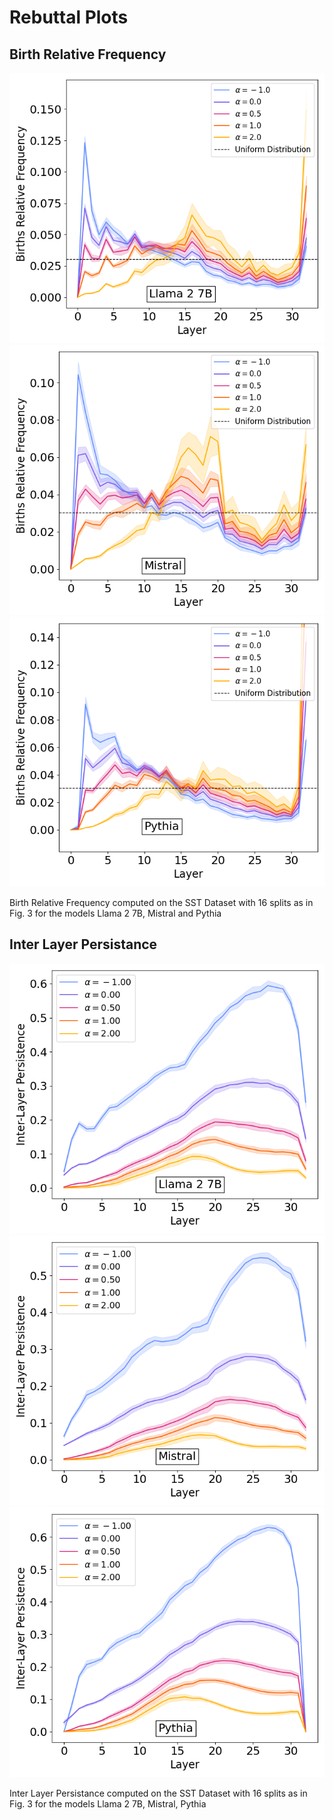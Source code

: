 # Rebuttal Plots

## Birth Relative Frequency

![Llama2 7b](llama2_7b_16_split.png)
![Mistral](mistral_16_split.png)
![Pythia](pythia_16_split.png)

Birth Relative Frequency computed on the SST Dataset with 16 splits as in Fig. 3 for the models Llama 2 7B, Mistral and Pythia


## Inter Layer Persistance
![ILP Llama2 7b](ILP_llama2_7b_16_split.png)
![ILP Mistral](ILP_mistral_16_split.png)
![ILP Pythia](ILP_pythia_16_split.png)

Inter Layer Persistance computed on the SST Dataset with 16 splits as in Fig. 3 for the models Llama 2 7B, Mistral, Pythia
